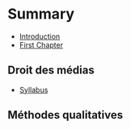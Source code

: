 # Summary

* [Introduction](README.md)
* [First Chapter](chapter1.md)

## Droit des médias

* [Syllabus](droit-des-medias/syllabus.md)

## Méthodes qualitatives

